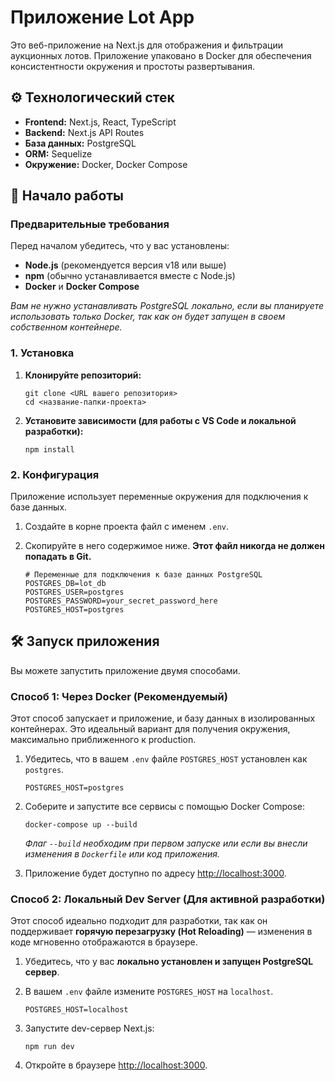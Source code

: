 # Приложение Lot App

Это веб-приложение на Next.js для отображения и фильтрации аукционных лотов. Приложение упаковано в Docker для обеспечения консистентности окружения и простоты развертывания.

## ⚙️ Технологический стек

-   **Frontend:** Next.js, React, TypeScript
-   **Backend:** Next.js API Routes
-   **База данных:** PostgreSQL
-   **ORM:** Sequelize
-   **Окружение:** Docker, Docker Compose

## 🚀 Начало работы

### Предварительные требования

Перед началом убедитесь, что у вас установлены:

-   **Node.js** (рекомендуется версия v18 или выше)
-   **npm** (обычно устанавливается вместе с Node.js)
-   **Docker** и **Docker Compose**

*Вам не нужно устанавливать PostgreSQL локально, если вы планируете использовать только Docker, так как он будет запущен в своем собственном контейнере.*

### 1. Установка

1.  **Клонируйте репозиторий:**
    ```
    git clone <URL вашего репозитория>
    cd <название-папки-проекта>
    ```

2.  **Установите зависимости (для работы с VS Code и локальной разработки):**
    ```
    npm install
    ```

### 2. Конфигурация

Приложение использует переменные окружения для подключения к базе данных.

1.  Создайте в корне проекта файл с именем `.env`.
2.  Скопируйте в него содержимое ниже. **Этот файл никогда не должен попадать в Git.**

    ```
    # Переменные для подключения к базе данных PostgreSQL
    POSTGRES_DB=lot_db
    POSTGRES_USER=postgres
    POSTGRES_PASSWORD=your_secret_password_here
    POSTGRES_HOST=postgres
    ```

## 🛠️ Запуск приложения

Вы можете запустить приложение двумя способами.

### Способ 1: Через Docker (Рекомендуемый)

Этот способ запускает и приложение, и базу данных в изолированных контейнерах. Это идеальный вариант для получения окружения, максимально приближенного к production.

1.  Убедитесь, что в вашем `.env` файле `POSTGRES_HOST` установлен как `postgres`.
    ```
    POSTGRES_HOST=postgres
    ```

2.  Соберите и запустите все сервисы с помощью Docker Compose:
    ```
    docker-compose up --build
    ```
    *Флаг `--build` необходим при первом запуске или если вы внесли изменения в `Dockerfile` или код приложения.*

3.  Приложение будет доступно по адресу [http://localhost:3000](http://localhost:3000).

### Способ 2: Локальный Dev Server (Для активной разработки)

Этот способ идеально подходит для разработки, так как он поддерживает **горячую перезагрузку (Hot Reloading)** — изменения в коде мгновенно отображаются в браузере.

1.  Убедитесь, что у вас **локально установлен и запущен PostgreSQL сервер**.
2.  В вашем `.env` файле измените `POSTGRES_HOST` на `localhost`.
    ```
    POSTGRES_HOST=localhost
    ```

3.  Запустите dev-сервер Next.js:
    ```
    npm run dev
    ```

4.  Откройте в браузере [http://localhost:3000](http://localhost:3000).

